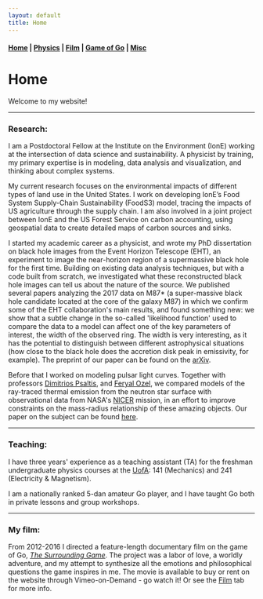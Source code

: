 ```yaml
---
layout: default
title: Home
---
```


#### [Home](index.md) | [Physics](physics.md) | [Film](film.md) | [Game of Go](go.md) | [Misc](misc.md)

# Home

Welcome to my website! 

---

### Research:

I am a Postdoctoral Fellow at the Institute on the Environment (IonE) working at the intersection of data science and sustainability. A physicist by training, my primary expertise is in modeling, data analysis and visualization, and thinking about complex systems.  

My current research focuses on the environmental impacts of different types of land use in the United States. I work on developing IonE’s Food System Supply-Chain Sustainability (FoodS3) model, tracing the impacts of US agriculture through the supply chain. I am also involved in a joint project between IonE and the US Forest Service on carbon accounting, using geospatial data to create detailed maps of carbon sources and sinks. 

I started my academic career as a physicist, and wrote my PhD dissertation on black hole images from the Event Horizon Telescope (EHT), an experiment to image the near-horizon region of a supermassive black hole for the first time. Building on existing data analysis techniques, but with a code built from scratch, we investigated what these reconstructed black hole images can tell us about the nature of the source. We published several papers analyzing the 2017 data on M87* (a super-massive black hole candidate located at the core of the galaxy M87) in which we confirm some of the EHT collaboration's main results, and found something new: we show that a subtle change in the so-called 'likelihood function' used to compare the data to a model can affect one of the key parameters of interest, the width of the observed ring. The width is very interesting, as it has the potential to distinguish between different astrophysical situations (how close to the black hole does the accretion disk peak in emissivity, for example). The preprint of our paper can be found on the [arXiv](https://arxiv.org/abs/2107.06948).

Before that I worked on modeling pulsar light curves. Together with professors [Dimitrios Psaltis](http://xtreme.as.arizona.edu/~dpsaltis/), and [Feryal Ozel](http://xtreme.as.arizona.edu/~fozel/), we compared models of the ray-traced thermal emission from the neutron star surface with observational data from NASA's [NICER](https://www.nasa.gov/nicer) mission, in an effort to improve constraints on the mass-radius relationship of these amazing objects. Our paper on the subject can be found [here](https://arxiv.org/abs/1904.11534).

<!-- My research focuses on *pulsars* - rapidly spinning neutron stars that emit a characteristic pattern of electromagnetic radiation in radio and x-rays. Together with professors [Sam Gralla](http://w3.physics.arizona.edu/people/sam-gralla), [Dimitrios Psaltis](http://xtreme.as.arizona.edu/~dpsaltis/), and [Feryal Ozel](http://xtreme.as.arizona.edu/~fozel/), I am using computer simulations to model the radiation emitted by these stars. Hidden in these light curves are clues to the mysteries of the neutron star interior, and the nature of ultra-dense matter beyond the nuclear saturation density. By comparing our models with new observational data from NASA's [NICER](https://www.nasa.gov/nicer) mission, we hope to improve the known constraints on the size, magnetic field, and other fundamental properties of these astounding objects. 

Our first paper can be found on the [arxiv](https://arxiv.org/abs/1904.11534).  -->

---

### Teaching:

I have three years' experience as a teaching assistant (TA) for the freshman undergraduate physics courses at the [UofA](http://w3.physics.arizona.edu/): 141 (Mechanics) and 241 (Electricity & Magnetism). 

I am a nationally ranked 5-dan amateur Go player, and I have taught Go both in private lessons and group workshops.

---

### My film:

From 2012-2016 I directed a feature-length documentary film on the game of Go, [*The Surrounding Game*](https://www.surroundinggamemovie.com/). The project was a labor of love, a worldly adventure, and my attempt to synthesize all the emotions and philosophical questions the game inspires in me. The movie is  available to buy or rent on the website through Vimeo-on-Demand - go watch it! Or see the [Film](film.md) tab for more info.

